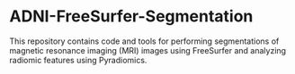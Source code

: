 # ADNI-FreeSurfer-Segmentation
This repository contains code and tools for performing segmentations of magnetic resonance imaging (MRI) images using FreeSurfer and analyzing radiomic features using Pyradiomics.
